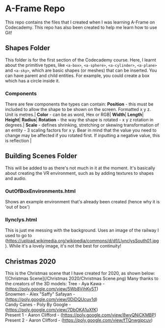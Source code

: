 # A-Frame Repo
This repo contains the files that I created when I was learning A-Frame on Codecademy. This repo has also been created to help me learn how to use Git!

## Shapes Folder
This folder is for the first section of the Codecademy course. Here, I learnt about the primitive types, like `<a-box>`, `<a-sphere>`, `<a-cylinder>`, `<a-plane>` and `<a-sky>`, which are basic shapes (or meshes) that can be inserted.
You can have parent and child entities. For example, you could create a box which has a circle inside it.

### Components
There are few components the types can contain:
**Position** - this must be included to allow the shape to be shown on the screen. Formatted x y z. Unit is metres.|
**Color** - can be as word, Hex or RGB|
**Width**|
**Length**|
**Height**|
**Radius**|
**Rotation** - the way the shape is rotated - x y z rotation in degrees.|
**Scale** - defines shrinking, stretching or skewing transformation of an entity - 3 scaling factors for x y. Bear in mind that the value you need to change may be affected if you rotated first. If inputting a negative value, this is reflection |

## Building Scenes Folder
This will be added to as there's not much in it at the moment. It's basically about creating the VR environment, such as by adding textures to shapes and audio.

### OutOfBoxEnvironments.html
Shows an example environment that's already been created (hence why it is 'out of box')

### llynclys.html
This is just me messing with the background. Uses an image of the railway I used to go to (https://upload.wikimedia.org/wikipedia/commons/d/df/LlynclysSouth01.jpg). While it's a lovely image, it's not the best for continuity!

## Christmas 2020
This is the Christmas scene that I have created for 2020, as shown below:  
![Christmas Scene](/Christmas 2020/Christmas Scene.png)
Many thanks to the creators of the 3D models:
Tree - Aya Kawa - (https://poly.google.com/view/5Wb8VjhKy5T)  
Snowmen - Alex "Saffy" Safayan - (https://poly.google.com/view/0DiDQUcuv1d)  
Candy Canes - Poly By Google - (https://poly.google.com/view/7DbOKA1uXfK)  
Present 1 - Aaron Clifford - (https://poly.google.com/view/8wyQNiCKMBP)  
Present 2 - Aaron Clifford - (https://poly.google.com/view/fTQnwgjpcuv)  
